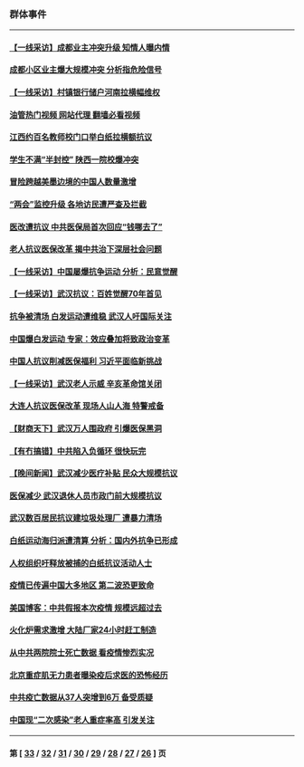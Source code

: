 ### 群体事件
---
#### [【一线采访】成都业主冲突升级 知情人曝内情](../../pages/ncid279/n13965289.md?04061245) 
#### [成都小区业主爆大规模冲突 分析指危险信号](../../pages/ncid279/n13964520.md?04061245) 
#### [【一线采访】村镇银行储户河南拉横幅维权](../../pages/ncid279/n13964555.md?04061245) 
#### [油管热门视频 网站代理 翻墙必看视频](http://138.2.39.72:81/youtube.html?epic-marker?04061245)
#### [江西约百名教师校门口举白纸拉横额抗议](../../pages/ncid279/n13958579.md?04061245) 
#### [学生不满“半封控” 陕西一院校爆冲突](../../pages/ncid279/n13946647.md?04061245) 
#### [冒险跨越美墨边境的中国人数量激增](../../pages/ncid279/n13946742.md?04061245) 
#### [“两会”监控升级 各地访民遭严查及拦截](../../pages/ncid279/n13942702.md?04061245) 
#### [医改遭抗议 中共医保局首次回应“钱哪去了”](../../pages/ncid279/n13938290.md?04061245) 
#### [老人抗议医保改革 揭中共治下深层社会问题](../../pages/ncid279/n13934963.md?04061245) 
#### [【一线采访】中国屡爆抗争运动 分析：民意觉醒](../../pages/ncid279/n13934024.md?04061245) 
#### [【一线采访】武汉抗议：百姓觉醒70年首见](../../pages/ncid279/n13931265.md?04061245) 
#### [抗争被清场 白发运动遭维稳 武汉人吁国际关注](../../pages/ncid279/n13931147.md?04061245) 
#### [中国爆白发运动 专家：效应叠加将致政治变革](../../pages/ncid279/n13931004.md?04061245) 
#### [中国人抗议削减医保福利 习近平面临新挑战](../../pages/ncid279/n13930530.md?04061245) 
#### [【一线采访】武汉老人示威 辛亥革命馆关闭](../../pages/ncid279/n13930368.md?04061245) 
#### [大连人抗议医保改革 现场人山人海 特警戒备](../../pages/ncid279/n13930248.md?04061245) 
#### [【财商天下】武汉万人围政府 引爆医保黑洞](../../pages/ncid279/n13927281.md?04061245) 
#### [【有冇搞错】中共陷入负循环 很快玩完](../../pages/ncid279/n13926140.md?04061245) 
#### [【晚间新闻】武汉减少医疗补贴 民众大规模抗议](../../pages/ncid279/n13925524.md?04061245) 
#### [医保减少 武汉退休人员市政门前大规模抗议](../../pages/ncid279/n13925389.md?04061245) 
#### [武汉数百居民抗议建垃圾处理厂 遭暴力清场](../../pages/ncid279/n13922269.md?04061245) 
#### [白纸运动海归派遭清算 分析：国内外抗争已形成](../../pages/ncid279/n13919416.md?04061245) 
#### [人权组织吁释放被捕的白纸抗议活动人士](../../pages/ncid279/n13917517.md?04061245) 
#### [疫情已传遍中国大多地区 第二波恐更致命](../../pages/ncid279/n13914332.md?04061245) 
#### [美国博客：中共假报本次疫情 规模远超过去](../../pages/ncid279/n13912604.md?04061245) 
#### [火化炉需求激增 大陆厂家24小时赶工制造](../../pages/ncid279/n13912205.md?04061245) 
#### [从中共两院院士死亡数据 看疫情惨烈实况](../../pages/ncid279/n13910619.md?04061245) 
#### [北京重症肌无力患者曝染疫后求医的恐怖经历](../../pages/ncid279/n13909480.md?04061245) 
#### [中共疫亡数据从37人突增到6万 备受质疑](../../pages/ncid279/n13907051.md?04061245) 
#### [中国现“二次感染”老人重症率高 引发关注](../../pages/ncid279/n13906493.md?04061245) 

---
#### 第 [ [33](./33.md?04061245) / [32](./32.md?04061245) / [31](./31.md?04061245) / [30](./30.md?04061245) / [29](./29.md?04061245) / [28](./28.md?04061245) / [27](./27.md?04061245) / [26](./26.md?04061245) ] 页

